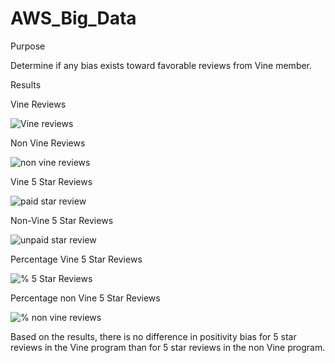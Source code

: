# AWS_Big_Data
 
Purpose

Determine if any bias exists toward favorable reviews from Vine member.

Results

Vine Reviews

![Vine reviews](https://user-images.githubusercontent.com/92542382/154869976-acce1d76-84b5-486f-8feb-9a39b7a838f5.PNG)

Non Vine Reviews

![non vine reviews](https://user-images.githubusercontent.com/92542382/154870020-e15e2140-6db4-42fe-8ab9-2d83ff6bb5b9.PNG)

Vine 5 Star Reviews

![paid star review](https://user-images.githubusercontent.com/92542382/154870559-01f6d933-7186-4081-a8cc-456075aed2c2.PNG)

Non-Vine 5 Star Reviews

![unpaid star review](https://user-images.githubusercontent.com/92542382/154870619-46b6ff1f-c36d-4454-9c94-d86cc37bb665.PNG)

Percentage Vine 5 Star Reviews

![% 5 Star Reviews](https://user-images.githubusercontent.com/92542382/154870678-8b72517a-12d4-475f-946b-56d5786e3d80.PNG)

Percentage non Vine   5 Star Reviews

![% non vine reviews](https://user-images.githubusercontent.com/92542382/154870721-32ed2764-31f2-438d-b324-3d76e553d187.PNG)

Based on the results, there is no difference  in positivity bias for 5 star reviews in the Vine program than for 5 star reviews in the non Vine program.
